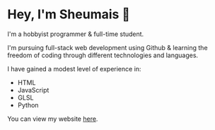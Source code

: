 <p>
<h1>Hey, I'm Sheumais 👋</h1>
I'm a hobbyist programmer & full-time student.
</p>
<p>
I'm pursuing full-stack web development using Github & learning the freedom of coding through different technologies and languages.
</p>
<p>
I have gained a modest level of experience in:
<ul>
  <li>HTML</li>
  <li>JavaScript</li>
  <li>GLSL</li>
  <li>Python</li>
</ul>
</p>
<p>
You can view my website <a href="https://sheumais.github.io/" target="_blank">here</a>.
</p>

